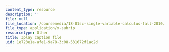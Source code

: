 ```yaml
---
content_type: resource
description: ''
file: null
file_location: /coursemedia/18-01sc-single-variable-calculus-fall-2010/1e723e1aafe19a783c08531672f1ac2d_KhwQKE_tld0.srt
file_type: application/x-subrip
resourcetype: Other
title: 3play caption file
uid: 1e723e1a-afe1-9a78-3c08-531672f1ac2d
---
```

